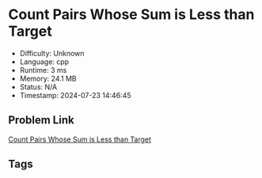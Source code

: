 # Count Pairs Whose Sum is Less than Target

- Difficulty: Unknown
- Language: cpp
- Runtime: 3 ms
- Memory: 24.1 MB
- Status: N/A
- Timestamp: 2024-07-23 14:46:45

## Problem Link
[Count Pairs Whose Sum is Less than Target](https://leetcode.com/problems/)

## Tags

